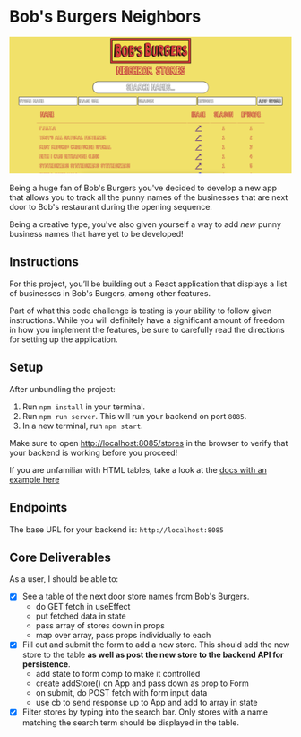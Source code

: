 # Bob's Burgers Neighbors

![](./finished-project.png)

Being a huge fan of Bob's Burgers you've decided to develop a new app that allows you to track all the punny names of the businesses that are next door to Bob's restaurant during the opening sequence.

Being a creative type, you've also given yourself a way to add _new_ punny business names that have yet to be developed!

## Instructions

For this project, you’ll be building out a React application that displays a
list of businesses in Bob's Burgers, among other features.

Part of what this code challenge is testing is your ability to follow given
instructions. While you will definitely have a significant amount of freedom in
how you implement the features, be sure to carefully read the directions for
setting up the application.

## Setup

After unbundling the project:

1. Run `npm install` in your terminal.
2. Run `npm run server`. This will run your backend on port `8085`.
3. In a new terminal, run `npm start`.

Make sure to open
[http://localhost:8085/stores](http://localhost:8085/stores) in the
browser to verify that your backend is working before you proceed!

If you are unfamiliar with HTML tables, take a look at the
[docs with an example here](https://www.w3schools.com/html/html_tables.asp)

## Endpoints

The base URL for your backend is: `http://localhost:8085`

## Core Deliverables

As a user, I should be able to:

- [x] See a table of the next door store names from Bob's Burgers.
  - do GET fetch in useEffect
  - put fetched data in state
  - pass array of stores down in props
  - map over array, pass props individually to each <Store>
- [x] Fill out and submit the form to add a new store. This should add the new store to the table **as well as post the new store to the backend API for persistence**.
  - add state to form comp to make it controlled
  - create addStore() on App and pass down as prop to Form
  - on submit, do POST fetch with form input data
  - use cb to send response up to App and add to array in state
- [x] Filter stores by typing into the search bar. Only stores with a name matching the search term should be displayed in the table.